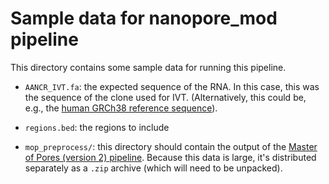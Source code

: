 # Sample data for nanopore_mod pipeline

This directory contains some sample data for running this pipeline.

- `AANCR_IVT.fa`: the expected sequence of the RNA. In this case,
this was the sequence of the clone used for IVT. (Alternatively,
this could be, e.g., the 
[human GRCh38 reference sequence](
https://hgdownload.soe.ucsc.edu/goldenPath/hg38/bigZips/analysisSet/hg38.analysisSet.fa.gz)).

- `regions.bed`: the regions to include

- `mop_preprocess/`: this directory should contain the output of
the [Master of Pores (version 2) pipeline](
https://biocorecrg.github.io/MOP2/docs/about.html).
Because this data is large, it's distributed separately as a
`.zip` archive (which will need to be unpacked).
